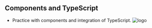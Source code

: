 ## Components and TypeScript
- Practice with components and integration of TypeScript.
![logo](https://cdn.prod.website-files.com/660268f912a7255a6ba7becd/666082b7f1e219e133ff35e8_Float-mobile-app-tech-stack.png)
